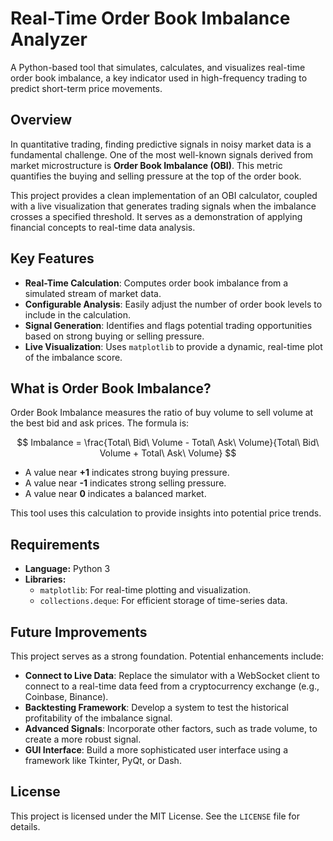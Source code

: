 # Real-Time Order Book Imbalance Analyzer

A Python-based tool that simulates, calculates, and visualizes real-time order book imbalance, a key indicator used in high-frequency trading to predict short-term price movements.

## Overview

In quantitative trading, finding predictive signals in noisy market data is a fundamental challenge. One of the most well-known signals derived from market microstructure is **Order Book Imbalance (OBI)**. This metric quantifies the buying and selling pressure at the top of the order book.

This project provides a clean implementation of an OBI calculator, coupled with a live visualization that generates trading signals when the imbalance crosses a specified threshold. It serves as a demonstration of applying financial concepts to real-time data analysis.

## Key Features

- **Real-Time Calculation**: Computes order book imbalance from a simulated stream of market data.
- **Configurable Analysis**: Easily adjust the number of order book levels to include in the calculation.
- **Signal Generation**: Identifies and flags potential trading opportunities based on strong buying or selling pressure.
- **Live Visualization**: Uses `matplotlib` to provide a dynamic, real-time plot of the imbalance score.

## What is Order Book Imbalance?

Order Book Imbalance measures the ratio of buy volume to sell volume at the best bid and ask prices. The formula is:

$$
Imbalance = \frac{Total\ Bid\ Volume - Total\ Ask\ Volume}{Total\ Bid\ Volume + Total\ Ask\ Volume}
$$

- A value near **+1** indicates strong buying pressure.
- A value near **-1** indicates strong selling pressure.
- A value near **0** indicates a balanced market.

This tool uses this calculation to provide insights into potential price trends.

## Requirements

- **Language:** Python 3
- **Libraries:**
  - `matplotlib`: For real-time plotting and visualization.
  - `collections.deque`: For efficient storage of time-series data.

## Future Improvements

This project serves as a strong foundation. Potential enhancements include:

- **Connect to Live Data**: Replace the simulator with a WebSocket client to connect to a real-time data feed from a cryptocurrency exchange (e.g., Coinbase, Binance).
- **Backtesting Framework**: Develop a system to test the historical profitability of the imbalance signal.
- **Advanced Signals**: Incorporate other factors, such as trade volume, to create a more robust signal.
- **GUI Interface**: Build a more sophisticated user interface using a framework like Tkinter, PyQt, or Dash.

## License

This project is licensed under the MIT License. See the `LICENSE` file for details.
